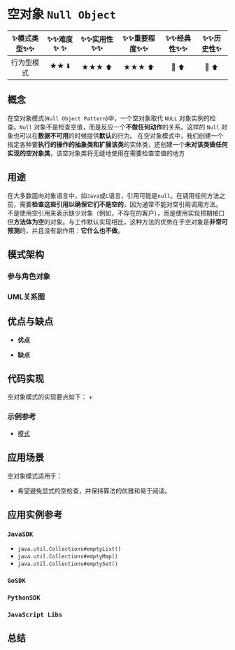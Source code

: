 # 空对象 `Null Object`

| :sparkles:模式类型:sparkles::sparkles:|:sparkles::sparkles:难度:sparkles:  :sparkles: | :sparkles::sparkles:实用性:sparkles::sparkles: | :sparkles::sparkles:重要程度:sparkles::sparkles: |  :sparkles::sparkles:经典性:sparkles::sparkles: | :sparkles::sparkles:历史性:sparkles: |
| :----------------------------------------: | :-----------------------------------------------: | :-------------------------------------------------: | :----------------------------------------------------: | :--------------------------------------------------: | :--------------------------------------: |
|                 行为型模式                           |                ★★ :arrow_down:                 |                  ★★★ :arrow_up:                   |                    ★★★ :arrow_up:                    |              :green_heart:  :arrow_up:               |        :green_heart:  :arrow_up:         |

## 概念
在空对象模式(`Null Object Pattern`)中，一个空对象取代 `NULL` 对象实例的检查。`Null` 对象不是检查空值，而是反应一个**不做任何动作**的关系。这样的 `Null` 对象也可以在**数据不可用**的时候提供**默认**的行为。
在空对象模式中，我们创建一个指定各种要**执行的操作的抽象类和扩展该类**的实体类，还创建一个**未对该类做任何实现的空对象类**，该空对象类将无缝地使用在需要检查空值的地方

## 用途
在大多数面向对象语言中，如`Java`或`C`语言，引用可能是`null`。在调用任何方法之前，需要**检查这些引用以确保它们不是空的**，因为通常不能对空引用调用方法。
不是使用空引用来表示缺少对象（例如，不存在的客户），而是使用实现预期接口但**方法体为空**的对象。与工作默认实现相比，这种方法的优势在于空对象是**非常可预测**的，并且没有副作用：**它什么也不做**。

## 模式架构



### 参与角色对象



### UML关系图



## 优点与缺点
+ **优点**

+ **缺点**


## 代码实现
空对象模式的实现要点如下：
+

### 示例参考
+ [模式](./java/io/github/hooj0/null-object)

## 应用场景
空对象模式适用于：
+ 希望避免显式的空检查，并保持算法的优雅和易于阅读。

## 应用实例参考

### `JavaSDK` 
+ `java.util.Collections#emptyList()`
+ `java.util.Collections#emptyMap()`
+ `java.util.Collections#emptySet()`
	
### `GoSDK`

### `PythonSDK`

### `JavaScript Libs`


## 总结